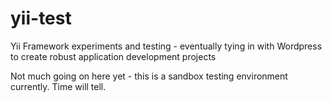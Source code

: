 # yii-test
Yii Framework experiments and testing - eventually tying in with Wordpress to create robust application development projects


Not much going on here yet - this is a sandbox testing environment currently. Time will tell.
